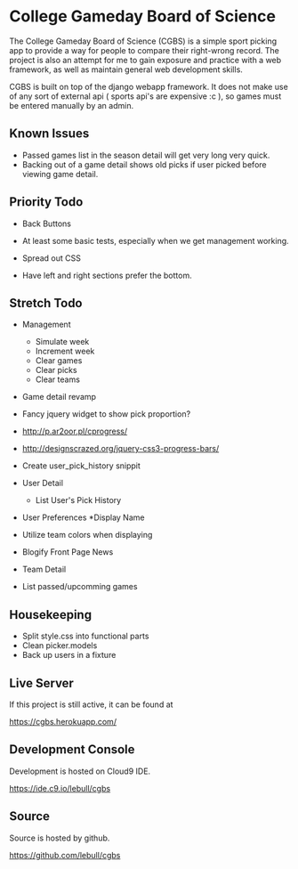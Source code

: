 College Gameday Board of Science
================================

The College Gameday Board of Science (CGBS) is a simple sport picking app to
provide a way for people to compare their right-wrong record.  The project
is also an attempt for me to gain exposure and practice with a web framework,
as well as maintain general web development skills.

CGBS is built on top of the django webapp framework.  It does not make use of any
sort of external api ( sports api's are expensive :c ), so games must be entered
manually by an admin.

Known Issues
------------

* Passed games list in the season detail will get very long very quick.
* Backing out of a game detail shows old picks if user picked before viewing game detail.

Priority Todo
-------------

* Back Buttons

* At least some basic tests, especially when we get management working.

* Spread out CSS

* Have left and right sections prefer the bottom.

Stretch Todo
------------

* Management
  * Simulate week
  * Increment week
  * Clear games
  * Clear picks
  * Clear teams

* Game detail revamp
* Fancy jquery widget to show pick proportion?
 * http://p.ar2oor.pl/cprogress/
 * http://designscrazed.org/jquery-css3-progress-bars/

* Create user_pick_history snippit

* User Detail
  * List User's Pick History

* User Preferences
    *Display Name

* Utilize team colors when displaying
* Blogify Front Page News 

* Team Detail
 * List passed/upcomming games
 
Housekeeping
------------
* Split style.css into functional parts
* Clean picker.models
* Back up users in a fixture

Live Server
-----------

If this project is still active, it can be found at

https://cgbs.herokuapp.com/

Development Console
-------------------

Development is hosted on Cloud9 IDE.

https://ide.c9.io/lebull/cgbs

Source
------

Source is hosted by github.

https://github.com/lebull/cgbs

